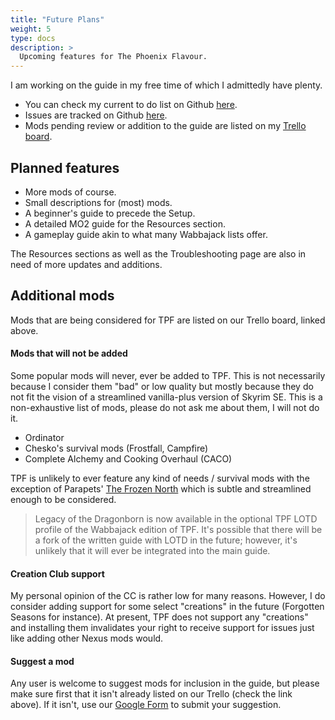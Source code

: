 ```yaml
---
title: "Future Plans"
weight: 5
type: docs
description: >
  Upcoming features for The Phoenix Flavour.
---
```


I am working on the guide in my free time of which I admittedly have plenty.

- You can check my current to do list on Github [here](https://github.com/foreverphoenix/the-phoenix-flavour/projects/2).
- Issues are tracked on Github [here](https://github.com/foreverphoenix/the-phoenix-flavour/issues).
- Mods pending review or addition to the guide are listed on my [Trello board](https://trello.com/b/Rv20fMdV/the-phoenix-flavour-additional-mods).

## Planned features

- More mods of course.
- Small descriptions for (most) mods.
- A beginner's guide to precede the Setup.
- A detailed MO2 guide for the Resources section.
- A gameplay guide akin to what many Wabbajack lists offer.

The Resources sections as well as the Troubleshooting page are also in need of more updates and additions.

## Additional mods

Mods that are being considered for TPF are listed on our Trello board, linked above.

#### Mods that will not be added

Some popular mods will never, ever be added to TPF. This is not necessarily because I consider them "bad" or low quality but mostly because they do not fit the vision of a streamlined vanilla-plus version of Skyrim SE. This is a non-exhaustive list of mods, please do not ask me about them, I will not do it.

- Ordinator
- Chesko's survival mods (Frostfall, Campfire)
- Complete Alchemy and Cooking Overhaul (CACO)

TPF is unlikely to ever feature any kind of needs / survival mods with the exception of Parapets' [The Frozen North](https://www.nexusmods.com/skyrimspecialedition/mods/33068) which is subtle and streamlined enough to be considered.

> Legacy of the Dragonborn is now available in the optional TPF LOTD profile of the Wabbajack edition of TPF. It's possible that there will be a fork of the written guide with LOTD in the future; however, it's unlikely that it will ever be integrated into the main guide.

#### Creation Club support

My personal opinion of the CC is rather low for many reasons. However, I do consider adding support for some select "creations" in the future (Forgotten Seasons for instance). At present, TPF does not support any "creations" and installing them invalidates your right to receive support for issues just like adding other Nexus mods would.

#### Suggest a mod

Any user is welcome to suggest mods for inclusion in the guide, but please make sure first that it isn't already listed on our Trello (check the link above). If it isn't, use our [Google Form](https://docs.google.com/forms/d/1g9jL22NfnrHg_XwnKAFpL7WXOm28MKB3i1NRwHOUOUU/edit) to submit your suggestion.